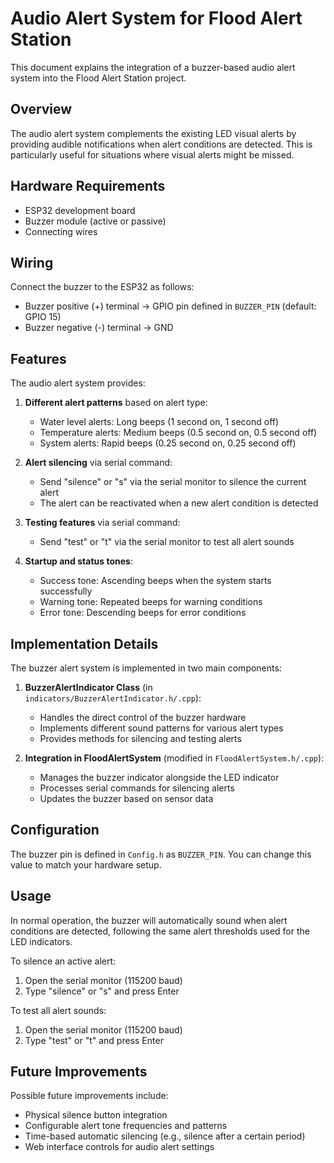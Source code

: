 # Audio Alert System for Flood Alert Station

This document explains the integration of a buzzer-based audio alert system into the Flood Alert Station project.

## Overview

The audio alert system complements the existing LED visual alerts by providing audible notifications when alert conditions are detected. This is particularly useful for situations where visual alerts might be missed.

## Hardware Requirements

- ESP32 development board
- Buzzer module (active or passive)
- Connecting wires

## Wiring

Connect the buzzer to the ESP32 as follows:

- Buzzer positive (+) terminal → GPIO pin defined in `BUZZER_PIN` (default: GPIO 15)
- Buzzer negative (-) terminal → GND

## Features

The audio alert system provides:

1. **Different alert patterns** based on alert type:
   - Water level alerts: Long beeps (1 second on, 1 second off)
   - Temperature alerts: Medium beeps (0.5 second on, 0.5 second off)
   - System alerts: Rapid beeps (0.25 second on, 0.25 second off)

2. **Alert silencing** via serial command:
   - Send "silence" or "s" via the serial monitor to silence the current alert
   - The alert can be reactivated when a new alert condition is detected

3. **Testing features** via serial command:
   - Send "test" or "t" via the serial monitor to test all alert sounds

4. **Startup and status tones**:
   - Success tone: Ascending beeps when the system starts successfully
   - Warning tone: Repeated beeps for warning conditions
   - Error tone: Descending beeps for error conditions

## Implementation Details

The buzzer alert system is implemented in two main components:

1. **BuzzerAlertIndicator Class** (in `indicators/BuzzerAlertIndicator.h/.cpp`):
   - Handles the direct control of the buzzer hardware
   - Implements different sound patterns for various alert types
   - Provides methods for silencing and testing alerts

2. **Integration in FloodAlertSystem** (modified in `FloodAlertSystem.h/.cpp`):
   - Manages the buzzer indicator alongside the LED indicator
   - Processes serial commands for silencing alerts
   - Updates the buzzer based on sensor data

## Configuration

The buzzer pin is defined in `Config.h` as `BUZZER_PIN`. You can change this value to match your hardware setup.

## Usage

In normal operation, the buzzer will automatically sound when alert conditions are detected, following the same alert thresholds used for the LED indicators.

To silence an active alert:
1. Open the serial monitor (115200 baud)
2. Type "silence" or "s" and press Enter

To test all alert sounds:
1. Open the serial monitor (115200 baud)
2. Type "test" or "t" and press Enter

## Future Improvements

Possible future improvements include:
- Physical silence button integration
- Configurable alert tone frequencies and patterns
- Time-based automatic silencing (e.g., silence after a certain period)
- Web interface controls for audio alert settings